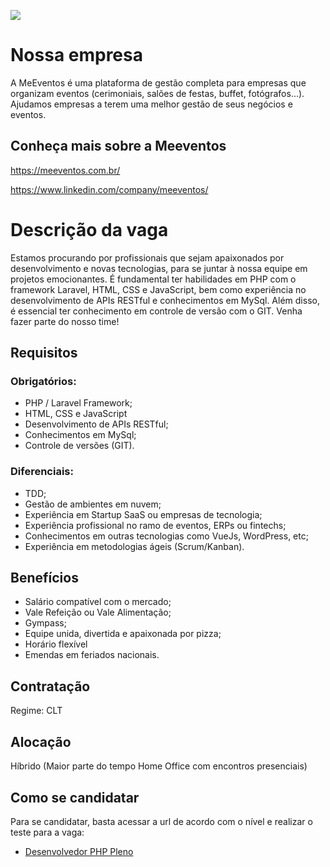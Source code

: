 [![](https://meeventos.com.br/images/logo.png)](https://meeventos.com.br)

# Nossa empresa

A MeEventos é uma plataforma de gestão completa para empresas que organizam eventos (cerimoniais, salões de festas, buffet, fotógrafos...). Ajudamos empresas a terem uma melhor gestão de seus negócios e eventos.

## Conheça mais sobre a Meeventos

https://meeventos.com.br/

https://www.linkedin.com/company/meeventos/

# Descrição da vaga

Estamos procurando por profissionais que sejam apaixonados por desenvolvimento e novas tecnologias, para se juntar à nossa equipe em projetos emocionantes. É fundamental ter habilidades em PHP com o framework Laravel, HTML, CSS e JavaScript, bem como experiência no desenvolvimento de APIs RESTful e conhecimentos em MySql. Além disso, é essencial ter conhecimento em controle de versão com o GIT. Venha fazer parte do nosso time!

## Requisitos

### **Obrigatórios:**

- PHP / Laravel Framework;
- HTML, CSS e JavaScript
- Desenvolvimento de APIs RESTful;
- Conhecimentos em MySql;
- Controle de versões (GIT).

### **Diferenciais:**

- TDD;
- Gestão de ambientes em nuvem;
- Experiência em Startup SaaS ou empresas de tecnologia;
- Experiência profissional no ramo de eventos, ERPs ou fintechs;
- Conhecimentos em outras tecnologias como VueJs, WordPress, etc;
- Experiência em metodologias ágeis (Scrum/Kanban).

## Benefícios

- Salário compatível com o mercado;
- Vale Refeição ou Vale Alimentação;
- Gympass;
- Equipe unida, divertida e apaixonada por pizza;
- Horário flexível
- Emendas em feriados nacionais.

## Contratação

Regime: CLT

## Alocação

Híbrido (Maior parte do tempo Home Office com encontros presenciais)

## Como se candidatar

Para se candidatar, basta acessar a url de acordo com o nível e realizar o teste para a vaga:

- [Desenvolvedor PHP Pleno](teste-pleno.md)
